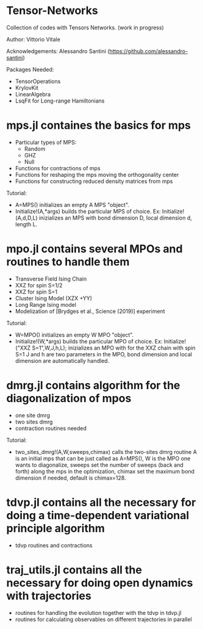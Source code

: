 # Tensor-Networks
Collection of codes with Tensors Networks. (work in progress)

Author: Vittorio Vitale 

Acknowledgements: Alessandro Santini (https://github.com/alessandro-santini)

Packages Needed:
- TensorOperations
- KrylovKit
- LinearAlgebra
- LsqFit for Long-range Hamiltonians

# mps.jl containes the basics for mps
- Particular types of MPS:
  - Random
  - GHZ
  - Null
- Functions for contractions of mps
- Functions for reshaping the mps moving the orthogonality center
- Functions for constructing reduced density matrices from mps

Tutorial:
- A=MPS() initializes an empty A MPS "object".
- Initialize!(A,*args) builds the particular MPS of choice. 
  Ex: Initialize!(A,d,D,L) inizializes an MPS with 
      bond dimension D, 
      local dimension d,
      length L.

# mpo.jl contains several MPOs and routines to handle them
- Transverse Field Ising Chain
- XXZ for spin S=1/2
- XXZ for spin S=1
- Cluster Ising Model (XZX +YY)
- Long Range Ising model
- Modelization of [Brydges et al., Science (2019)] experiment 

Tutorial:
- W=MPO() initializes an empty W MPO "object".
- Initialize!(W,*args) builds the particular MPO of choice. 
  Ex: Initialize!("XXZ S=1",W,J,h,L); inizializes an MPO with for the XXZ chain with spin S=1
      J and h are two parameters in the MPO,
      bond dimension and local dimension are automatically handled.

# dmrg.jl contains algorithm for the diagonalization of mpos
- one site dmrg
- two sites dmrg
- contraction routines needed

Tutorial:
- two_sites_dmrg!(A,W,sweeps,chimax) calls the two-sites dmrg routine
  A is an initial mps that can be just called as A=MPS(),
  W is the MPO one wants to diagonalize,
  sweeps set the number of sweeps (back and forth) along the mps in the optimization,
  chimax set the maximum bond dimension if needed, default is chimax=128.


# tdvp.jl contains all the necessary for doing a time-dependent variational principle algorithm
- tdvp routines and contractions

# traj_utils.jl contains all the necessary for doing open dynamics with trajectories
- routines for handling the evolution together with the tdvp in tdvp.jl
- routines for calculating observables on different trajectories in parallel


